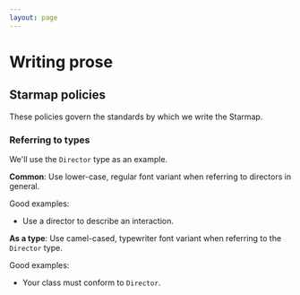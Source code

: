 ```yaml
---
layout: page
---
```


# Writing prose

## Starmap policies

These policies govern the standards by which we write the Starmap.

### Referring to types

We'll use the `Director` type as an example.

**Common**: Use lower-case, regular font variant when referring to directors in general.

Good examples:

- Use a director to describe an interaction.

**As a type**: Use camel-cased, typewriter font variant when referring to the `Director` type.

Good examples:

- Your class must conform to `Director`.

